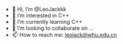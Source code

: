 - 👋 Hi, I’m @LeoJackkk
- 👀 I’m interested in C++
- 🌱 I’m currently learning C++
- 💞️ I’m looking to collaborate on ...
- 📫 How to reach me: leojack@whu.edu.cn
